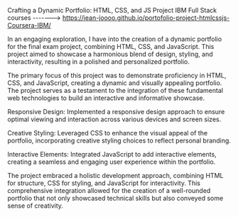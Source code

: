 Crafting a Dynamic Portfolio: HTML, CSS, and JS Project IBM Full Stack courses -------> https://jean-joooo.github.io/portofolio-project-htmlcssjs-Coursera-IBM/

In an engaging exploration, I have into the creation of a dynamic portfolio for the final exam project, combining HTML, CSS, and JavaScript. This project aimed to showcase a harmonious blend of design, styling, and interactivity, resulting in a polished and personalized portfolio.

The primary focus of this project was to demonstrate proficiency in HTML, CSS, and JavaScript, creating a dynamic and visually appealing portfolio. The project serves as a testament to the integration of these fundamental web technologies to build an interactive and informative showcase.

Responsive Design: Implemented a responsive design approach to ensure optimal viewing and interaction across various devices and screen sizes.

Creative Styling: Leveraged CSS to enhance the visual appeal of the portfolio, incorporating creative styling choices to reflect personal branding.

Interactive Elements: Integrated JavaScript to add interactive elements, creating a seamless and engaging user experience within the portfolio.

The project embraced a holistic development approach, combining HTML for structure, CSS for styling, and JavaScript for interactivity. This comprehensive integration allowed for the creation of a well-rounded portfolio that not only showcased technical skills but also conveyed some sense of creativity.
